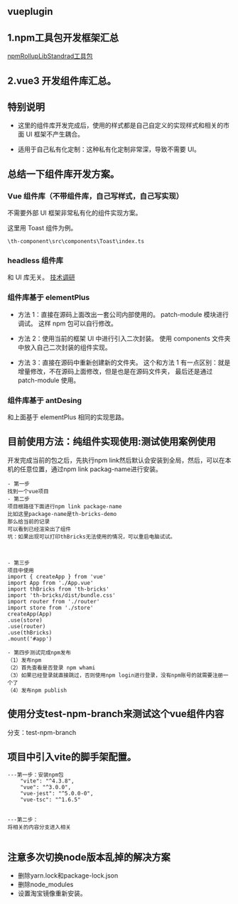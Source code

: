 ## vueplugin


## 1.npm工具包开发框架汇总

[npmRollupLibStandrad工具包](https://gitee.com/front-end-tool-development/npmRollupLibStandrad)


## 2.vue3 开发组件库汇总。

## 特别说明

- 这里的组件库开发完成后，使用的样式都是自己自定义的实现样式和相关的市面 UI 框架不产生耦合。

- 适用于自己私有化定制：这种私有化定制非常深，导致不需要 UI。

## 总结一下组件库开发方案。

### Vue 组件库（不带组件库，自己写样式，自己写实现）

不需要外部 UI 框架非常私有化的组件实现方案。

这里用 Toast 组件为例。

```
\th-component\src\components\Toast\index.ts
```

### headless 组件库

和 UI 库无关。
[技术调研](https://juejin.cn/post/7170302046078238757)

### 组件库基于 elementPlus

- 方法 1：直接在源码上面改出一套公司内部使用的。
  patch-module 模块进行调试。
  这样 npm 包可以自行修改。

- 方法 2：使用当前的框架 UI 中进行引入二次封装。
  使用 components 文件夹中放入自己二次封装的组件实现。

- 方法 3：直接在源码中重新创建新的文件夹。
  这个和方法 1 有一点区别：就是增量修改，不在源码上面修改，但是也是在源码文件夹，
  最后还是通过 patch-module 使用。

### 组件库基于 antDesing

和上面基于 elementPlus 相同的实现思路。



## 目前使用方法：纯组件实现使用:测试使用案例使用
开发完成当前的包之后，先执行npm link然后默认会安装到全局，然后，可以在本机的任意位置，通过npm link packag-name进行安装。
~~~
- 第一步
找到一个vue项目
- 第二步
项目根路径下面进行npm link package-name
比如这里package-name是th-bricks-demo
那么给当前的记录
可以看到已经渲染出了组件
坑：如果出现可以打印thBricks无法使用的情况，可以重启电脑试试。



- 第三步
项目中使用
import { createApp } from 'vue'
import App from './App.vue'
import thBricks from 'th-bricks'
import 'th-bricks/dist/bundle.css'
import router from './router'
import store from './store'
createApp(App)
.use(store)
.use(router)
.use(thBricks)
.mount('#app')

- 第四步测试完成npm发布
（1）发布npm
（2）首先查看是否登录 npm whami
（3）如果已经登录就直接跳过，否则使用npm login进行登录，没有npm账号的就需要注册一个了
（4）发布npm publish

~~~



## 使用分支test-npm-branch来测试这个vue组件内容
分支：test-npm-branch 

## 项目中引入vite的脚手架配置。

~~~
---第一步：安装npm包
    "vite": "^4.3.8",
    "vue": "^3.0.0",
    "vue-jest": "^5.0.0-0",
    "vue-tsc": "^1.6.5"


---第二步：
将相关的内容分支进入相关


~~~




## 注意多次切换node版本乱掉的解决方案
- 删除yarn.lock和package-lock.json
- 删除node_modules
- 设置淘宝镜像重新安装。










